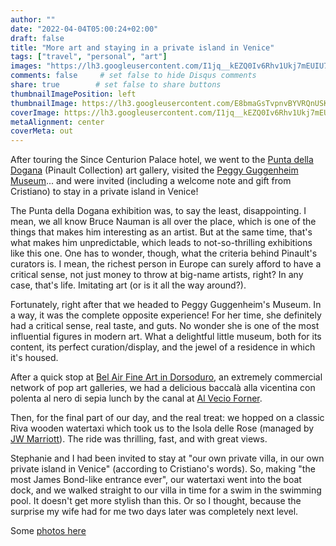 ```yaml
---
author: ""
date: "2022-04-04T05:00:24+02:00"
draft: false
title: "More art and staying in a private island in Venice"
tags: ["travel", "personal", "art"]
images: "https://lh3.googleusercontent.com/I1jq__kEZQ0Iv6Rhv1Ukj7mEUIU7jeeaAr7Hn4vmq8WuFIO2eYrvdGD9PRG6ry8jMDOsGVMY4ck7_tzw2MVkEoH-IDCEhfdkFbZv1kaIM_79x1NiFuTxJAiD0Ax10P2uxA7d0f74uFw=w2400"
comments: false     # set false to hide Disqus comments
share: true        # set false to share buttons
thumbnailImagePosition: left
thumbnailImage: https://lh3.googleusercontent.com/E8bmaGsTvpnvBYVRQnUSK7cvWtxfFZTV8pTlJ4W__5oqcJxrDwXAmYyAb-IH_SXyRYyp4VwamAwW_mgFY9CnXhFx4AaRdD0teGYd3HnrzSUttcOn0XFuG16HxnA0tQJdvlLIgae4FFM=w2400
coverImage: https://lh3.googleusercontent.com/I1jq__kEZQ0Iv6Rhv1Ukj7mEUIU7jeeaAr7Hn4vmq8WuFIO2eYrvdGD9PRG6ry8jMDOsGVMY4ck7_tzw2MVkEoH-IDCEhfdkFbZv1kaIM_79x1NiFuTxJAiD0Ax10P2uxA7d0f74uFw=w2400
metaAlignment: center
coverMeta: out
---
```


After touring the Since Centurion Palace hotel, we went to the [Punta della Dogana](https://www.palazzograssi.it/en/about/sites/punta-della-dogana/) (Pinault Collection) art gallery, visited the [Peggy Guggenheim Museum](https://www.guggenheim-venice.it/)... and were invited (including a welcome note and gift from Cristiano) to stay in a private island in Venice!

<!--more-->

The Punta della Dogana exhibition was, to say the least, disappointing. I mean, we all know Bruce Nauman is all over the place, which is one of the things that makes him interesting as an artist. But at the same time, that's what makes him unpredictable, which leads to not-so-thrilling exhibitions like this one. One has to wonder, though, what the criteria behind Pinault's curators is. I mean, the richest person in Europe can surely afford to have a critical sense, not just money to throw at big-name artists, right? In any case, that's life. Imitating art (or is it all the way around?).

Fortunately, right after that we headed to Peggy Guggenheim's Museum. In a way, it was the complete opposite experience! For her time, she definitely had a critical sense, real taste, and guts. No wonder she is one of the most influential figures in modern art. What a delightful little museum, both for its content, its perfect curation/display, and the jewel of a residence in which it's housed.

After a quick stop at [Bel Air Fine Art in Dorsoduro](https://www.belairfineart.com/en/galleries/venise-dorsoduro/), an extremely commercial network of pop art galleries, we had a delicious baccalà alla vicentina con polenta al nero di sepia lunch by the canal at [Al Vecio Forner](https://www.facebook.com/pages/category/Italian-Restaurant/Al-Vecio-Forner-516124715076090/).

Then, for the final part of our day, and the real treat: we hopped on a classic Riva wooden watertaxi which took us to the Isola delle Rose (managed by [JW Marriott](https://www.marriott.com/en-us/hotels/vcejw-jw-marriott-venice-resort-and-spa/overview/)). The ride was thrilling, fast, and with great views.

Stephanie and I had been invited to stay at "our own private villa, in our own private island in Venice" (according to Cristiano's words). So, making "the most James Bond-like entrance ever", our watertaxi went into the boat dock, and we walked straight to our villa in time for a swim in the swimming pool. It doesn't get more stylish than this. Or so I thought, because the surprise my wife had for me two days later was completely next level.

Some [photos here](https://photos.app.goo.gl/TTnvhMXKXcM6Ub626)
